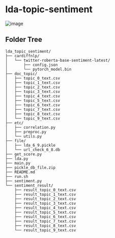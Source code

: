 # lda-topic-sentiment

![image](https://github.com/ugiugi0823/lda_topic_sentiment/assets/106899647/854c25ca-e895-4f0a-b847-1fae9c8e4a2c)


## Folder Tree
```
lda_topic_sentiment/
├── cardiffnlp/
│   └── twitter-roberta-base-sentiment-latest/
│       ├── config.json
│       └── pytorch_model.bin
├── doc_topic/
│   ├── topic_0_text.csv
│   ├── topic_1_text.csv
│   ├── topic_2_text.csv
│   ├── topic_3_text.csv
│   ├── topic_4_text.csv
│   ├── topic_5_text.csv
│   ├── topic_6_text.csv
│   ├── topic_7_text.csv
│   ├── topic_8_text.csv
│   └── topic_9_text.csv
├── etc/
│   ├── correlation.py
│   ├── preproc.py
│   └── utils.py
├── file/
│   ├── lda_6_9.pickle
│   └── url_check_6_8.db
├── get_score.py
├── lda.py
├── main.py
├── pickle_db_file.zip
├── README.md
├── run.sh
├── sentiment.py
└── sentiment_result/
    ├── result_topic_0_text.csv
    ├── result_topic_1_text.csv
    ├── result_topic_2_text.csv
    ├── result_topic_3_text.csv
    ├── result_topic_4_text.csv
    ├── result_topic_5_text.csv
    ├── result_topic_6_text.csv
    ├── result_topic_7_text.csv
    ├── result_topic_8_text.csv
    └── result_topic_9_text.csv
 ```
    
    
    
    
